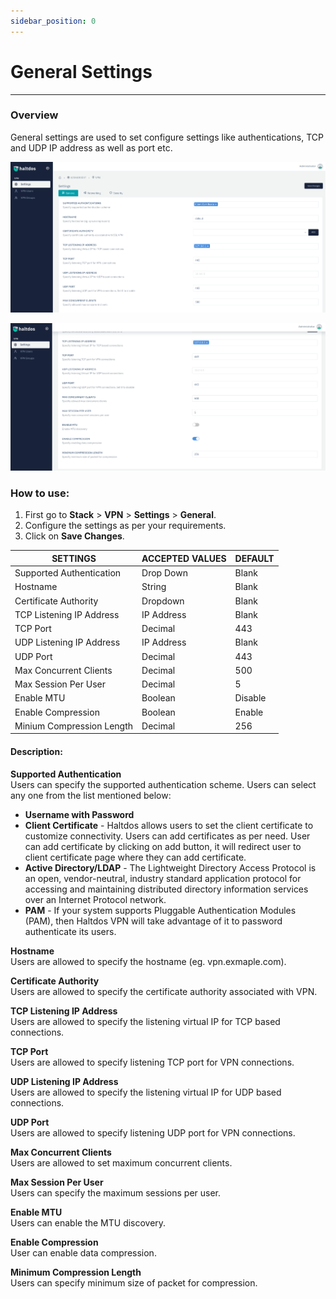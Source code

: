 ```yaml
---
sidebar_position: 0
---
```


# General Settings

---

### Overview

General settings are used to set configure settings like authentications, TCP and UDP IP address as well as port etc.

![settings](/img/gslb/general1.png)  

![settings](/img/gslb/general2.png)  

### How to use: 
1. First go to **Stack** > **VPN** > **Settings** > **General**.
2. Configure the settings as per your requirements.
3. Click on **Save Changes**.


| SETTINGS                  | ACCEPTED VALUES | DEFAULT |
|---------------------------|-----------------|---------|
| Supported Authentication  | Drop Down       | Blank   |
| Hostname                  | String          | Blank   |
| Certificate Authority     | Dropdown        | Blank   |
| TCP Listening IP Address  | IP Address      | Blank   |
| TCP Port                  | Decimal         | 443     |
| UDP Listening IP Address  | IP Address      | Blank   |
| UDP Port                  | Decimal         | 443     |
| Max Concurrent Clients    | Decimal         | 500     |
| Max Session Per User      | Decimal         | 5       |
| Enable MTU                | Boolean         | Disable |
| Enable Compression        | Boolean         | Enable  |
| Minium Compression Length | Decimal         | 256     |


#### Description:

**Supported Authentication**  
Users can specify the supported authentication scheme. Users  can  select any one from the list mentioned below:
- **Username with Password**  
- **Client Certificate** - Haltdos allows users to set the client certificate to customize connectivity. Users can add certificates as per need. User can add certificate by clicking on add button, it will redirect user to client certificate page where they can add certificate.  
- **Active Directory/LDAP** - The Lightweight Directory Access Protocol is an open, vendor-neutral, industry standard application protocol for accessing and maintaining distributed directory information services over an Internet Protocol network.  
- **PAM** - If your system supports Pluggable Authentication Modules (PAM), then Haltdos VPN will take advantage of it to password authenticate its users.  

**Hostname**  
Users are allowed to specify the hostname (eg. vpn.exmaple.com).  

**Certificate Authority**  
Users are allowed to specify the certificate authority associated with VPN.  

**TCP Listening IP Address**  
Users are allowed to specify the listening virtual IP for TCP based connections.  

**TCP Port**  
Users are allowed to specify listening TCP port for VPN connections.  

**UDP Listening IP Address**  
Users are allowed to specify the listening virtual IP for UDP based connections.  

**UDP Port**  
Users are allowed to specify listening UDP port for VPN connections.  

**Max Concurrent Clients**  
Users are allowed to set maximum concurrent clients.  

**Max Session Per User**  
Users can specify the maximum sessions per user.  

**Enable MTU**  
Users can enable the MTU discovery.  

**Enable Compression**  
User can enable data compression.  

**Minimum Compression Length**  
Users can specify minimum size of packet for compression.  